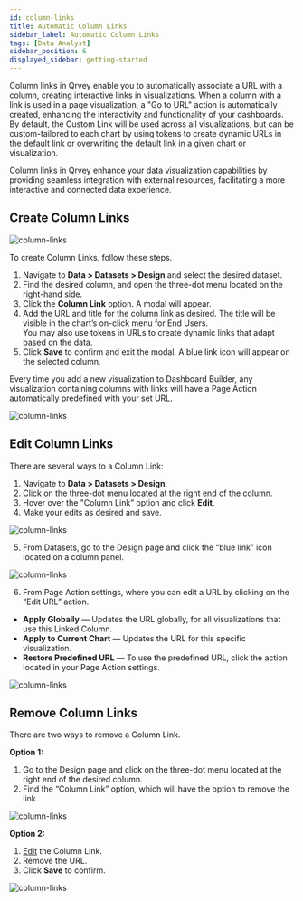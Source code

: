 ```yaml
---
id: column-links
title: Automatic Column Links
sidebar_label: Automatic Column Links
tags: [Data Analyst]
sidebar_position: 6
displayed_sidebar: getting-started
---
```


Column links in Qrvey enable you to automatically associate a URL with a column, creating interactive links in visualizations. When a column with a link is used in a page visualization, a "Go to URL" action is automatically created, enhancing the interactivity and functionality of your dashboards. By default, the Custom Link will be used across all visualizations, but can be custom-tailored to each chart by using tokens to create dynamic URLs in the default link or overwriting the default link in a given chart or visualization.

Column links in Qrvey enhance your data visualization capabilities by providing seamless integration with external resources, facilitating a more interactive and connected data experience​.

## Create Column Links

![column-links](https://s3.amazonaws.com/cdn.qrvey.com/documentation_assets/ui-docs/datasets/column-links/column_2.gif#thumbnail)

To create Column Links, follow these steps.

1. Navigate to **Data > Datasets > Design** and select the desired dataset.
2. Find the desired column, and open the three-dot menu located on the right-hand side.
3. Click the **Column Link** option. A modal will appear.
4. Add the URL and title for the column link as desired.
   The title will be visible in the chart’s on-click menu for End Users.  
   You may also use tokens in URLs to create dynamic links that adapt based on the data.
5. Click **Save** to confirm and exit the modal.
    A blue link icon will appear on the selected column.

Every time you add a new visualization to Dashboard Builder, any visualization containing columns with links will have a Page Action automatically predefined with your set URL.

![column-links](https://s3.amazonaws.com/cdn.qrvey.com/documentation_assets/ui-docs/datasets/column-links/column_3.gif#thumbnail)
 

## Edit Column Links
There are several ways to a Column Link:

1. Navigate to **Data > Datasets > Design**.
2. Click on the three-dot menu located at the right end of the column.
3. Hover over the "Column Link” option and click **Edit**.
4. Make your edits as desired and save.

![column-links](https://s3.amazonaws.com/cdn.qrvey.com/documentation_assets/ui-docs/datasets/column-links/column_6.png#thumbnail)

5. From Datasets, go to the Design page and click the “blue link” icon located on a column panel. 

![column-links](https://s3.amazonaws.com/cdn.qrvey.com/documentation_assets/ui-docs/datasets/column-links/column_7.png#thumbnail)

6. From Page Action settings, where you can edit a URL by clicking on the “Edit URL” action. 

- **Apply Globally** — Updates the URL globally, for all visualizations that use this Linked Column.
- **Apply to Current Chart** — Updates the URL for this specific visualization.
- **Restore Predefined URL** — To use the predefined URL, click the action located in your Page Action settings.

![column-links](https://s3.amazonaws.com/cdn.qrvey.com/documentation_assets/ui-docs/datasets/column-links/column_8.gif#thumbnail)

## Remove Column Links

There are two ways to remove a Column Link.

**Option 1:** 
1. Go to the Design page and click on the three-dot menu located at the right end of the desired column.
2. Find the “Column Link” option, which will have the option to remove the link.

![column-links](https://s3.amazonaws.com/cdn.qrvey.com/documentation_assets/ui-docs/datasets/column-links/column_4.png#thumbnail)

**Option 2:** 
1. [Edit](#edit-column-links) the Column Link.
2. Remove the URL.
3. Click **Save** to confirm.

![column-links](https://s3.amazonaws.com/cdn.qrvey.com/documentation_assets/ui-docs/datasets/column-links/column_5.gif#thumbnail)
